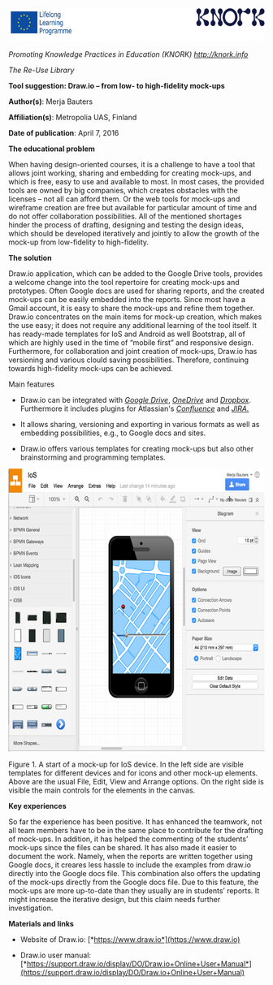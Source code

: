 <img src="img087/media/image01.png" width="624" height="65" />

*Promoting Knowledge Practices in Education (KNORK) http://knork.info*

*The Re-Use Library*

**Tool suggestion: Draw.io – from low- to high-fidelity mock-ups**

**Author(s)**: Merja Bauters

**Affiliation(s)**: Metropolia UAS, Finland

**Date of publication**: April 7, 2016

**The educational problem**

When having design-oriented courses, it is a challenge to have a tool that allows joint working, sharing and embedding for creating mock-ups, and which is free, easy to use and available to most. In most cases, the provided tools are owned by big companies, which creates obstacles with the licenses – not all can afford them. Or the web tools for mock-ups and wireframe creation are free but available for particular amount of time and do not offer collaboration possibilities. All of the mentioned shortages hinder the process of drafting, designing and testing the design ideas, which should be developed iteratively and jointly to allow the growth of the mock-up from low-fidelity to high-fidelity.

**The solution**

Draw.io application, which can be added to the Google Drive tools, provides a welcome change into the tool repertoire for creating mock-ups and prototypes. Often Google docs are used for sharing reports, and the created mock-ups can be easily embedded into the reports. Since most have a Gmail account, it is easy to share the mock-ups and refine them together. Draw.io concentrates on the main items for mock-up creation, which makes the use easy; it does not require any additional learning of the tool itself. It has ready-made templates for IoS and Android as well Bootstrap, all of which are highly used in the time of “mobile first” and responsive design. Furthermore, for collaboration and joint creation of mock-ups, Draw.io has versioning and various clould saving possibilities. Therefore, continuing towards high-fidelity mock-ups can be achieved.

Main features

-   Draw.io can be integrated with [*Google Drive*](https://www.draw.io/?mode=google), [*OneDrive*](https://www.draw.io/?mode=onedrive) and [*Dropbox*](https://www.draw.io/?mode=dropbox). Furthermore it includes plugins for Atlassian's [*Confluence*](https://marketplace.atlassian.com/plugins/com.mxgraph.confluence.plugins.diagramly) and [*JIRA.*](https://marketplace.atlassian.com/plugins/com.mxgraph.jira.plugins.drawio)

-   It allows sharing, versioning and exporting in various formats as well as embedding possibilities, e.g., to Google docs and sites.

-   Draw.io offers various templates for creating mock-ups but also other brainstorming and programming templates.

<img src="img087/media/image03.png" width="624" height="557" />

<span id="h.gjdgxs" class="anchor"></span>Figure 1. A start of a mock-up for IoS device. In the left side are visible templates for different devices and for icons and other mock-up elements. Above are the usual File, Edit, View and Arrange options. On the right side is visible the main controls for the elements in the canvas.

**Key experiences**

So far the experience has been positive. It has enhanced the teamwork, not all team members have to be in the same place to contribute for the drafting of mock-ups. In addition, it has helped the commenting of the students’ mock-ups since the files can be shared. It has also made it easier to document the work. Namely, when the reports are written together using Google docs, it creares less hassle to include the examples from draw.io directly into the Google docs file. This combination also offers the updating of the mock-ups directly from the Google docs file. Due to this feature, the mock-ups are more up-to-date than they usually are in students’ reports. It might increase the iterative design, but this claim needs further investigation.

**Materials and links**

-   Website of Draw.io: [*https://www.draw.io*](https://www.draw.io)

-   Draw.io user manual: [*https://support.draw.io/display/DO/Draw.io+Online+User+Manual*](https://support.draw.io/display/DO/Draw.io+Online+User+Manual)


